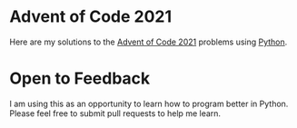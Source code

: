 # Advent of Code 2021

Here are my solutions to the [Advent of Code 2021](https://adventofcode.com/) problems using [Python](https://www.python.org/).

# Open to Feedback
I am using this as an opportunity to learn how to program better in Python. Please feel free to submit pull requests to help me learn.